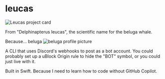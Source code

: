 #  leucas
![Leucas project card](https://project-cards.jtpotatodev.workers.dev/?project=leucas&started=21%20Dec%202023&codename=leucas)

From "Delphinapterus leucas", the scientific name for the beluga whale.

Because... beluga ![beluga profile picture](https://pfps.gg/assets/pfps/8302-beluga.png)

A CLI that uses Discord's webhooks to post as a bot account. You could probably set up a uBlock Origin rule to hide the "BOT" symbol, or you could just live with it.

Built in Swift. Because I need to learn how to code without GitHub Copilot.
